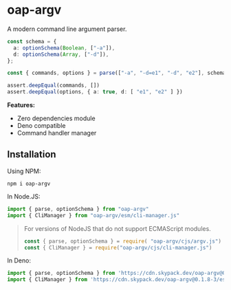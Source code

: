 # oap-argv

A modern command line argument parser.


```ts
const schema = {
  a: optionSchema(Boolean, ["-a"]),
  d: optionSchema(Array, ["-d"]),
};

const { commands, options } = parse(["-a", "-d=e1", "-d", "e2"], schema)

assert.deepEqual(commands, [])
assert.deepEqual(options, { a: true, d: [ "e1", "e2" ] })
```

**Features:**

- Zero dependencies module
- Deno compatible
- Command handler manager


## Installation

Using NPM:

```shell
npm i oap-argv
```

In Node.JS:

```ts
import { parse, optionSchema } from "oap-argv"
import { CliManager } from "oap-argv/esm/cli-manager.js"
```

> For versions of NodeJS that do not support ECMAScript modules.
> ```ts
> const { parse, optionSchema } = require( "oap-argv/cjs/argv.js")
> const { CliManager } = require("oap-argv/cjs/cli-manager.js")
> ```

In Deno:


```ts
import { parse, optionSchema } from 'https://cdn.skypack.dev/oap-argv@0.1.8-3/esm/argv.js?dts';
import { CliManager } from 'https://cdn.skypack.dev/oap-argv@0.1.8-3/esm/cli-manager.js?dts';
```


